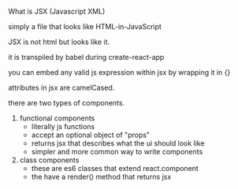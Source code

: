 What is JSX (Javascript XML)

simply a file that looks like HTML-in-JavaScript

JSX is not html but looks like it.

it is transpiled by babel during create-react-app

you can embed any valid js expression within jsx by wrapping it in {}

attributes in jsx are camelCased.

there are two types of components.

1. functional components
    - literally js functions
    - accept an optional object of "props"
    - returns jsx that describes what the ui should look like
    - simpler and more common way to write components
2. class components
    - these are es6 classes that extend react.component
    - the have a render() method that returns jsx

